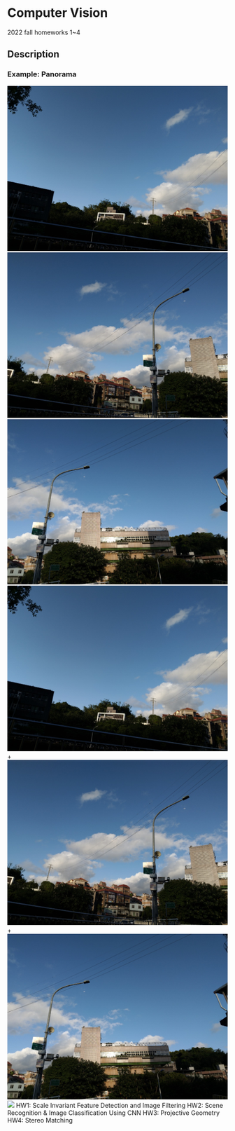 # Computer Vision
2022 fall homeworks 1~4

## Description
### Example: Panorama
![](./hw3/resource/frame1.jpg)![](./hw3/resource/frame2.jpg)![](./hw3/resource/frame3.jpg)
![](./hw3/resource/frame1.jpg)+![](./hw3/resource/frame2.jpg)+![](./hw3/resource/frame3.jpg)
![](./hw3/src/output3.jpg)
HW1: Scale Invariant Feature Detection and Image Filtering
HW2: Scene Recognition & Image Classification Using CNN
HW3: Projective Geometry
HW4: Stereo Matching

